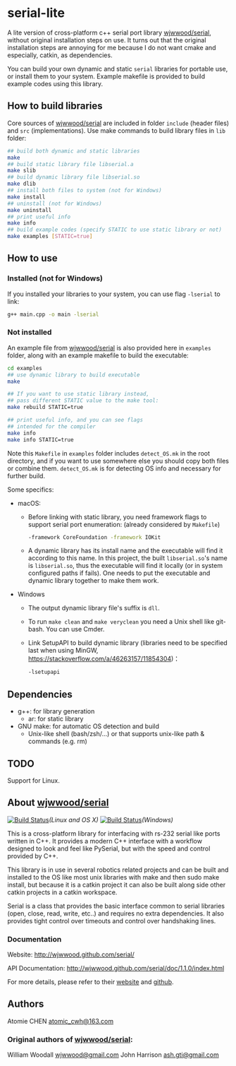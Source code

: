 # serial-lite

A lite version of cross-platform c++ serial port library [wjwwood/serial](https://github.com/wjwwood/serial), without original installation steps on use. It turns out that the original installation steps are annoying for me because I do not want cmake and especially, catkin, as dependencies.

You can build your own dynamic and static `serial` libraries for portable use, or install them to your system. Example makefile is provided to build example codes using this library.



## How to build libraries

Core sources of [wjwwood/serial](https://github.com/wjwwood/serial) are included in folder `include` (header files) and `src` (implementations). Use make commands to build library files in `lib` folder: 

```sh
## build both dynamic and static libraries
make
## build static library file libserial.a
make slib
## build dynamic library file libserial.so
make dlib
## install both files to system (not for Windows)
make install
## uninstall (not for Windows)
make uninstall
## print useful info
make info
## build example codes (specify STATIC to use static library or not)
make examples [STATIC=true]
```



## How to use

### Installed (not for Windows)

If you installed your libraries to your system, you can use flag `-lserial` to link:

```sh
g++ main.cpp -o main -lserial
```

### Not installed

An example file from [wjwwood/serial](https://github.com/wjwwood/serial) is also provided here in `examples` folder, along with an example makefile to build the executable:

```sh
cd examples
## use dynamic library to build executable
make

## If you want to use static library instead, 
## pass different STATIC value to the make tool:
make rebuild STATIC=true

## print useful info, and you can see flags
## intended for the compiler
make info
make info STATIC=true
```

Note this `Makefile` in `examples` folder includes `detect_OS.mk` in the root directory, and if you want to use somewhere else you should copy both files or combine them. `detect_OS.mk` is for detecting OS info and necessary for further build.

Some specifics: 

- macOS: 

  - Before linking with static library, you need framework flags to support serial port enumeration: (already considered by `Makefile`)

    ```sh
    -framework CoreFoundation -framework IOKit
    ```

  - A dynamic library has its install name and the executable will find it according to this name. In this project, the built `libserial.so`'s name is `libserial.so`, thus the executable will find it locally (or in system configured paths if fails). One needs to put the executable and dynamic library together to make them work.
  
- Windows

  - The output dynamic library file's suffix is `dll`.

  - To run `make clean` and `make veryclean` you need a Unix shell like git-bash. You can use Cmder.

  - Link SetupAPI to build dynamic library (libraries need to be specified last when using MinGW, https://stackoverflow.com/a/46263157/11854304)：

    ```sh
    -lsetupapi
    ```



## Dependencies

- g++: for library generation
  - ar: for static library
- GNU make: for automatic OS detection and build
  - Unix-like shell (bash/zsh/...) or that supports unix-like path & commands (e.g. rm)



## TODO

Support for Linux.



## About [wjwwood/serial](https://github.com/wjwwood/serial)

[![Build Status](https://travis-ci.org/wjwwood/serial.svg?branch=master)](https://travis-ci.org/wjwwood/serial)*(Linux and OS X)* [![Build Status](https://ci.appveyor.com/api/projects/status/github/wjwwood/serial)](https://ci.appveyor.com/project/wjwwood/serial)*(Windows)*

This is a cross-platform library for interfacing with rs-232 serial like ports written in C++. It provides a modern C++ interface with a workflow designed to look and feel like PySerial, but with the speed and control provided by C++. 

This library is in use in several robotics related projects and can be built and installed to the OS like most unix libraries with make and then sudo make install, but because it is a catkin project it can also be built along side other catkin projects in a catkin workspace.

Serial is a class that provides the basic interface common to serial libraries (open, close, read, write, etc..) and requires no extra dependencies. It also provides tight control over timeouts and control over handshaking lines. 

### Documentation

Website: http://wjwwood.github.com/serial/

API Documentation: http://wjwwood.github.com/serial/doc/1.1.0/index.html



For more details, please refer to their [website](http://wjwwood.github.com/serial/) and [github](https://github.com/wjwwood/serial).



## Authors

Atomie CHEN <atomic_cwh@163.com>

### Original authors of [wjwwood/serial](https://github.com/wjwwood/serial): 

William Woodall <wjwwood@gmail.com>
John Harrison <ash.gti@gmail.com>